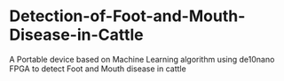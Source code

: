 # Detection-of-Foot-and-Mouth-Disease-in-Cattle
A Portable device based on Machine Learning algorithm using de10nano FPGA to detect Foot and Mouth disease in cattle
